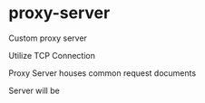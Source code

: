 # proxy-server
Custom proxy server

Utilize TCP Connection

Proxy Server houses common request documents

Server will be 